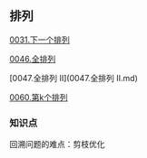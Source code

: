 ## 排列

[0031.下一个排列](0031.下一个排列.md)

[0046.全排列](0046.全排列.md)

[0047.全排列 II](0047.全排列 II.md)

[0060.第k个排列](0060.第k个排列.md)

### 知识点

回溯问题的难点：剪枝优化